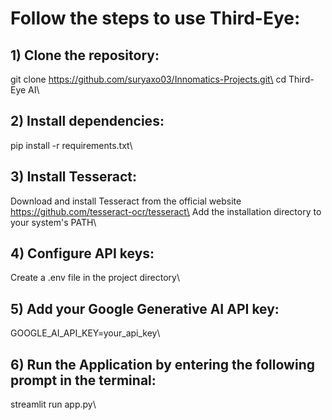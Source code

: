 # Follow the steps to use Third-Eye:

## 1) Clone the repository:
git clone https://github.com/suryaxo03/Innomatics-Projects.git\
cd Third-Eye AI\
## 2) Install dependencies:
pip install -r requirements.txt\
## 3) Install Tesseract:
Download and install Tesseract from the official website https://github.com/tesseract-ocr/tesseract\
Add the installation directory to your system's PATH\
## 4) Configure API keys:
Create a .env file in the project directory\
## 5) Add your Google Generative AI API key:
GOOGLE_AI_API_KEY=your_api_key\
## 6) Run the Application by entering the following prompt in the terminal:
streamlit run app.py\
